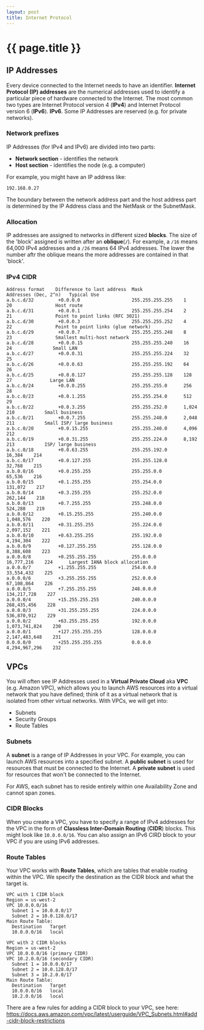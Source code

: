 ```yaml
---
layout: post
title: Internet Protocol
---
```



# {{ page.title }}


## IP Addresses

Every device connected to the Internet needs to have an identifier. __Internet Protocol (IP) addresses__
are the numerical addresses used to identify a particular piece of hardware connected to the Internet.
The most common two types are Internet Protocol version 4 (__IPv4__) and Internet Protocol version 6 (__IPv6__).
__IPv6__. Some IP Addresses are reserved (e.g. for private networks).

### Network prefixes

IP Addresses (for IPv4 and IPv6) are divided into two parts:

* __Network section__ - identifies the network
* __Host section__ - identifies the node (e.g. a computer)

For example, you might have an IP address like:

    192.168.0.27

The boundary between the network address part and the host address part is determined by
the IP Address class and the NetMask or the SubnetMask.

### Allocation

IP addresses are assigned to networks in different sized __blocks__. The size of the 'block' assigned
is written after an __oblique__(__`/`__). For example, a `/16` means 64,000 IPv4 addresses and a `/26` means
64 IPv4 addresses. The lower the number aftr the oblique means the more addresses are contained in that 'block'.

### IPv4 CIDR

    Address format    Difference to last address  Mask               Addresses (Dec, 2^n)   Typical Use
    a.b.c.d/32         +0.0.0.0                   255.255.255.255    1    20                Host route
    a.b.c.d/31         +0.0.0.1                   255.255.255.254    2    21                Point to point links (RFC 3021)
    a.b.c.d/30         +0.0.0.3                   255.255.255.252    4    22                Point to point links (glue network)
    a.b.c.d/29         +0.0.0.7                   255.255.255.248    8    23                Smallest multi-host network
    a.b.c.d/28         +0.0.0.15                  255.255.255.240    16    24               Small LAN
    a.b.c.d/27         +0.0.0.31                  255.255.255.224    32    25
    a.b.c.d/26         +0.0.0.63                  255.255.255.192    64    26
    a.b.c.d/25         +0.0.0.127                 255.255.255.128    128    27              Large LAN
    a.b.c.0/24         +0.0.0.255                 255.255.255.0      256    28
    a.b.c.0/23         +0.0.1.255                 255.255.254.0      512    29
    a.b.c.0/22         +0.0.3.255                 255.255.252.0      1,024    210           Small business
    a.b.c.0/21         +0.0.7.255                 255.255.248.0      2,048    211           Small ISP/ large business
    a.b.c.0/20         +0.0.15.255                255.255.240.0      4,096    212
    a.b.c.0/19         +0.0.31.255                255.255.224.0      8,192    213           ISP/ large business
    a.b.c.0/18         +0.0.63.255                255.255.192.0      16,384    214
    a.b.c.0/17         +0.0.127.255               255.255.128.0      32,768    215
    a.b.0.0/16         +0.0.255.255               255.255.0.0        65,536    216
    a.b.0.0/15         +0.1.255.255               255.254.0.0        131,072    217
    a.b.0.0/14         +0.3.255.255               255.252.0.0        262,144    218
    a.b.0.0/13         +0.7.255.255               255.248.0.0        524,288    219
    a.b.0.0/12         +0.15.255.255              255.240.0.0        1,048,576    220
    a.b.0.0/11         +0.31.255.255              255.224.0.0        2,097,152    221
    a.b.0.0/10         +0.63.255.255              255.192.0.0        4,194,304    222
    a.b.0.0/9          +0.127.255.255             255.128.0.0        8,388,608    223
    a.0.0.0/8          +0.255.255.255             255.0.0.0          16,777,216    224      Largest IANA block allocation
    a.0.0.0/7          +1.255.255.255             254.0.0.0          33,554,432    225
    a.0.0.0/6          +3.255.255.255             252.0.0.0          67,108,864    226
    a.0.0.0/5          +7.255.255.255             248.0.0.0          134,217,728    227
    a.0.0.0/4          +15.255.255.255            240.0.0.0          268,435,456    228
    a.0.0.0/3          +31.255.255.255            224.0.0.0          536,870,912    229
    a.0.0.0/2          +63.255.255.255            192.0.0.0          1,073,741,824    230
    a.0.0.0/1          +127.255.255.255           128.0.0.0          2,147,483,648    231
    0.0.0.0/0          +255.255.255.255           0.0.0.0            4,294,967,296    232

## VPCs

You will often see IP Addresses used in a __Virtual Private Cloud__ aka __VPC__ (e.g. Amazon VPC), which allows you to
launch AWS resources into a virtual network that you have defined; think of it as a virtual network that is isolated
from other virtual networks. With VPCs, we will get into:

* Subnets
* Security Groups
* Route Tables

### Subnets

A __subnet__ is a range of IP Addresses in your VPC. For example, you can launch AWS resources into a specified subnet.
A __public subnet__ is used for resources that must be connected to the Internet.
A __private subnet__ is used for resources that won't be connected to the Internet.

For AWS, each subnet has to reside entirely within one Availability Zone and cannot span zones.

### CIDR Blocks

When you create a VPC, you have to specify a range of IPv4 addresses for the VPC in the form of
__Classless Inter-Domain Routing__ (__CIDR__) blocks. This might look like `10.0.0.0/16`. You can also assign
an IPv6 CIRD block to your VPC if you are using IPv6 addresses.

### Route Tables

Your VPC works with __Route Tables__, which are tables that enable routing within the VPC. We specify
the destination as the CIDR block and what the target is.

    VPC with 1 CIDR block
    Region = us-west-2
    VPC 10.0.0.0/16
      Subnet 1 = 10.0.0.0/17
      Subnet 2 = 10.0.128.0/17
    Main Route Table:
      Destination   Target
      10.0.0.0/16   local

    VPC with 2 CIDR blocks
    Region = us-west-2
    VPC 10.0.0.0/16 (primary CIDR)
    VPC 10.2.0.0/16 (secondary CIDR)
      Subnet 1 = 10.0.0.0/17
      Subnet 2 = 10.0.128.0/17
      Subnet 3 = 10.2.0.0/17
    Main Route Table:
      Destination   Target
      10.0.0.0/16   local
      10.2.0.0/16   local

There are a few rules for adding a CIDR block to your VPC, see here: https://docs.aws.amazon.com/vpc/latest/userguide/VPC_Subnets.html#add-cidr-block-restrictions



